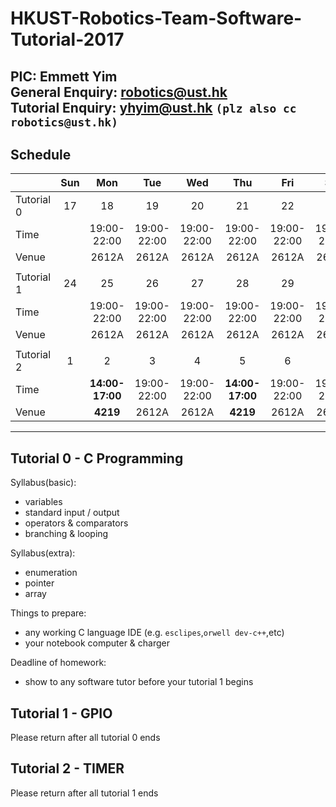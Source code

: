 # HKUST-Robotics-Team-Software-Tutorial-2017

PIC: Emmett Yim<br>
General Enquiry: robotics@ust.hk<br>
Tutorial Enquiry: yhyim@ust.hk ```(plz also cc robotics@ust.hk)```<br>
---

## Schedule
| | Sun | Mon | Tue | Wed | Thu | Fri | Sat |
| :--- | :---: | :---: | :---: | :---: | :---: | :---: | :---: |
| Tutorial 0 | 17 | 18 | 19 | 20 | 21 | 22 | 23 |
| Time | | 19:00-22:00 | 19:00-22:00 | 19:00-22:00 | 19:00-22:00 | 19:00-22:00 | 19:00-22:00 |
| Venue | | 2612A | 2612A | 2612A | 2612A | 2612A | 2612A |
| | | | | | |
| Tutorial 1 | 24 | 25 | 26 | 27 | 28 | 29 | 30 |
| Time | | 19:00-22:00 | 19:00-22:00 | 19:00-22:00 | 19:00-22:00 | 19:00-22:00 | 19:00-22:00 |
| Venue | | 2612A | 2612A | 2612A | 2612A | 2612A | 2612A |
| | | | | | |
| Tutorial 2 | 1 | 2 | 3 | 4 | 5 | 6 | 7 |
| Time | | **14:00-17:00** | 19:00-22:00 | 19:00-22:00 | **14:00-17:00** | 19:00-22:00 | 19:00-22:00 |
| Venue | | **4219** | 2612A | 2612A | **4219** | 2612A | 2612A |
---

## Tutorial 0 - C Programming
Syllabus(basic):
- variables
- standard input / output
- operators & comparators
- branching & looping

Syllabus(extra):
- enumeration
- pointer
- array

Things to prepare:
- any working C language IDE (e.g. ```esclipes```,```orwell dev-c++```,etc)
- your notebook computer & charger

Deadline of homework:
- show to any software tutor before your tutorial 1 begins

## Tutorial 1 - GPIO
Please return after all tutorial 0 ends

## Tutorial 2 - TIMER
Please return after all tutorial 1 ends
